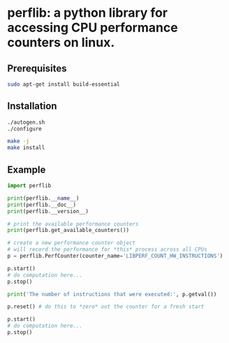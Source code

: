 # perflib: a python library for accessing CPU performance counters on linux.

## Prerequisites

```bash
sudo apt-get install build-essential
```

## Installation

```bash
./autogen.sh
./configure

make -j
make install
```


## Example

```python
import perflib

print(perflib.__name__)
print(perflib.__doc__)
print(perflib.__version__)

# print the available performance counters
print(perflib.get_available_counters())

# create a new performance counter object
# will record the performance for *this* process across all CPUs
p = perflib.PerfCounter(counter_name='LIBPERF_COUNT_HW_INSTRUCTIONS')

p.start()
# do computation here...
p.stop()

print('The number of instructions that were executed:', p.getval())

p.reset() # do this to *zero* out the counter for a fresh start

p.start()
# do computation here...
p.stop()

```
